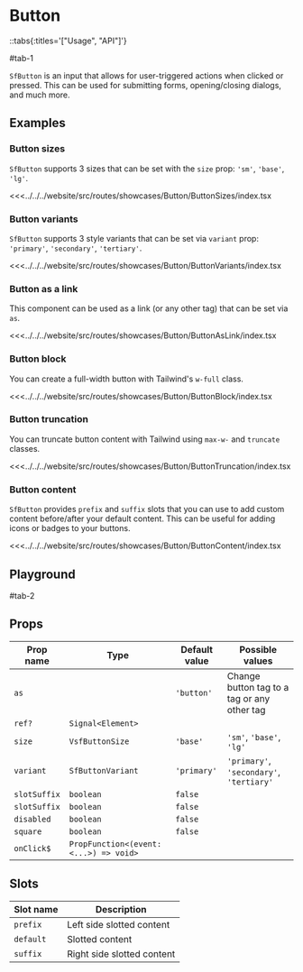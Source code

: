 # Button

::tabs{:titles='["Usage", "API"]'}

#tab-1

`SfButton` is an input that allows for user-triggered actions when clicked or pressed. This can be used for submitting forms, opening/closing dialogs, and much more.

## Examples

### Button sizes

`SfButton` supports 3 sizes that can be set with the `size` prop: `'sm'`, `'base'`, `'lg'`.

<Showcase showcase-name="Button/ButtonSizes" style="min-height:250px">

<<<../../../website/src/routes/showcases/Button/ButtonSizes/index.tsx

</Showcase>

### Button variants

`SfButton` supports 3 style variants that can be set via `variant` prop: `'primary'`, `'secondary'`, `'tertiary'`.

<Showcase showcase-name="Button/ButtonVariants" style="min-height:250px">

<<<../../../website/src/routes/showcases/Button/ButtonVariants/index.tsx

</Showcase>

### Button as a link

This component can be used as a link (or any other tag) that can be set via `as`.

<Showcase showcase-name="Button/ButtonAsLink" style="min-height:250px">

<<<../../../website/src/routes/showcases/Button/ButtonAsLink/index.tsx

</Showcase>

### Button block

You can create a full-width button with Tailwind's `w-full` class.

<Showcase showcase-name="Button/ButtonBlock">

<<<../../../website/src/routes/showcases/Button/ButtonBlock/index.tsx

</Showcase>

### Button truncation

You can truncate button content with Tailwind using `max-w-` and `truncate` classes.

<Showcase showcase-name="Button/ButtonTruncation">

<<<../../../website/src/routes/showcases/Button/ButtonTruncation/index.tsx

</Showcase>

### Button content

`SfButton` provides `prefix` and `suffix` slots that you can use to add custom content before/after your default content. This can be useful for adding icons or badges to your buttons.

<Showcase showcase-name="Button/ButtonContent" style="min-height:250px">

<<<../../../website/src/routes/showcases/Button/ButtonContent/index.tsx

</Showcase>

<!-- ## Accessibility notes

Button component can be rendered as `<button>` or `<a>` or any other tag by providing it with prop ::vue-only`tag`::::react-only`as`::. When rendered as `<button>` this component applies default `type='button'` if no other `type` is passed as a prop.

If you need to use Button with non-`<button>` tags like `<div>` you need to add `role='button'`. When this role is added to an element, the browser will send out an accessible alert event to assistive technology products which can then notify the user. You can override this behaviour by passing `role` prop by yourself. -->

## Playground

<Generate class="playground" />

#tab-2

## Props

| Prop name    | Type                                   | Default value | Possible values                             |
| ------------ | -------------------------------------- | ------------- | ------------------------------------------- |
| `as`         |                                        | `'button'`    | Change button tag to a tag or any other tag |
| `ref?`       | `Signal<Element>`                      |               |                                             |
| `size`       | `VsfButtonSize`                        | `'base'`      | `'sm'`, `'base'`, `'lg'`                    |
| `variant`    | `SfButtonVariant`                      | `'primary'`   | `'primary'`, `'secondary'`, `'tertiary'`    |
| `slotSuffix` | `boolean`                              | `false`       |                                             |
| `slotSuffix` | `boolean`                              | `false`       |                                             |
| `disabled`   | `boolean`                              | `false`       |                                             |
| `square`     | `boolean`                              | `false`       |                                             |
| `onClick$`   | `PropFunction<(event: <...>) => void>` |               |                                             |

## Slots

| Slot name | Description                |
| --------- | -------------------------- |
| `prefix`  | Left side slotted content  |
| `default` | Slotted content            |
| `suffix`  | Right side slotted content |
